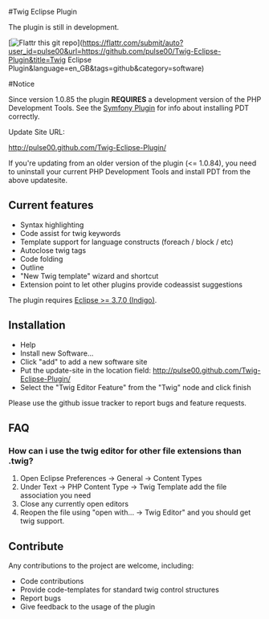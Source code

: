 #Twig Eclipse Plugin

The plugin is still in development. 

[![Flattr this git repo](http://api.flattr.com/button/flattr-badge-large.png)](https://flattr.com/submit/auto?user_id=pulse00&url=https://github.com/pulse00/Twig-Eclipse-Plugin&title=Twig Eclipse Plugin&language=en_GB&tags=github&category=software) 

#Notice 

Since version 1.0.85 the plugin <span><b>REQUIRES</b></span> a development version of the PHP Development Tools. See the [Symfony Plugin](https://github.com/pulse00/Symfony-2-Eclipse-Plugin) for info about installing PDT correctly.

Update Site URL:

http://pulse00.github.com/Twig-Eclipse-Plugin/

If you're updating from an older version of the plugin (<= 1.0.84), you need to uninstall your current PHP Development Tools and install PDT from the above updatesite. 


## Current features

* Syntax highlighting
* Code assist for twig keywords
* Template support for language constructs (foreach / block / etc)
* Autoclose twig tags
* Code folding
* Outline
* "New Twig template" wizard and shortcut
* Extension point to let other plugins provide codeassist suggestions

The plugin requires [Eclipse >= 3.7.0 (Indigo)](http://www.eclipse.org/downloads/).

## Installation

* Help
* Install new Software...
* Click "add" to add a new software site
* Put the update-site in the location field: http://pulse00.github.com/Twig-Eclipse-Plugin/
* Select the "Twig Editor Feature" from the "Twig" node and click finish

Please use the github issue tracker to report bugs and feature requests.

## FAQ

### How can i use the twig editor for other file extensions than .twig?

1. Open Eclipse Preferences -> General -> Content Types
2. Under Text -> PHP Content Type -> Twig Template add the file association you need
3. Close any currently open editors
4. Reopen the file using "open with... -> Twig Editor" and you should get twig support.


## Contribute

Any contributions to the project are welcome, including:

* Code contributions
* Provide code-templates for standard twig control structures
* Report bugs
* Give feedback to the usage of the plugin